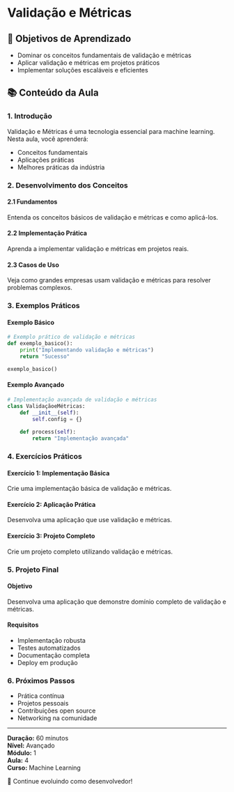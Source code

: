 # Validação e Métricas

## 🎯 Objetivos de Aprendizado
- Dominar os conceitos fundamentais de validação e métricas
- Aplicar validação e métricas em projetos práticos
- Implementar soluções escaláveis e eficientes

## 📚 Conteúdo da Aula

### 1. Introdução
Validação e Métricas é uma tecnologia essencial para machine learning. Nesta aula, você aprenderá:

- Conceitos fundamentais
- Aplicações práticas
- Melhores práticas da indústria

### 2. Desenvolvimento dos Conceitos

#### 2.1 Fundamentos
Entenda os conceitos básicos de validação e métricas e como aplicá-los.

#### 2.2 Implementação Prática
Aprenda a implementar validação e métricas em projetos reais.

#### 2.3 Casos de Uso
Veja como grandes empresas usam validação e métricas para resolver problemas complexos.

### 3. Exemplos Práticos

#### Exemplo Básico
```python
# Exemplo prático de validação e métricas
def exemplo_basico():
    print("Implementando validação e métricas")
    return "Sucesso"

exemplo_basico()
```

#### Exemplo Avançado
```python
# Implementação avançada de validação e métricas
class ValidaçãoeMétricas:
    def __init__(self):
        self.config = {}
    
    def process(self):
        return "Implementação avançada"
```

### 4. Exercícios Práticos

#### Exercício 1: Implementação Básica
Crie uma implementação básica de validação e métricas.

#### Exercício 2: Aplicação Prática
Desenvolva uma aplicação que use validação e métricas.

#### Exercício 3: Projeto Completo
Crie um projeto completo utilizando validação e métricas.

### 5. Projeto Final

#### Objetivo
Desenvolva uma aplicação que demonstre domínio completo de validação e métricas.

#### Requisitos
- Implementação robusta
- Testes automatizados
- Documentação completa
- Deploy em produção

### 6. Próximos Passos

- Prática contínua
- Projetos pessoais
- Contribuições open source
- Networking na comunidade

---

**Duração:** 60 minutos  
**Nível:** Avançado  
**Módulo:** 1  
**Aula:** 4  
**Curso:** Machine Learning

🎉 Continue evoluindo como desenvolvedor!
